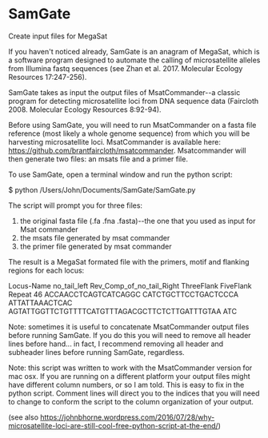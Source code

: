 # SamGate
Create input files for MegaSat

If you haven't noticed already, SamGate is an anagram of MegaSat, which is a software program designed to automate the calling of microsatellite alleles from Illumina fastq sequences (see Zhan et al. 2017. Molecular Ecology Resources 17:247-256).

SamGate takes as input the output files of MsatCommander--a classic program for detecting microsatellite loci from DNA sequence data (Faircloth 2008. Molecular Ecology Resources 8:92-94).

Before using SamGate, you will need to run MsatCommander on a fasta file reference (most likely a whole genome sequence) from which you will be harvesting microsatellite loci. MsatCommander is available here: https://github.com/brantfaircloth/msatcommander. Msatcommander will then generate two files: an msats file and a primer file.

To use SamGate, open a terminal window and run the python script:

$ python /Users/John/Documents/SamGate/SamGate.py

The script will prompt you for three files:

1) the original fasta file (.fa .fna .fasta)--the one that you used as input for Msat commander 
2) the msats file generated by msat commander
3) the primer file generated by msat commander

The result is a MegaSat formated file with the primers, motif and flanking regions for each locus:

Locus-Name	no_tail_left	Rev_Comp_of_no_tail_Right	ThreeFlank	FiveFlank	Repeat
46	ACCAACCTCAGTCATCAGGC	CATCTGCTTCCTGACTCCCA	ATTATTAAACTCAC	AGTATTGGTTCTGTTTTCATGTTTAGACGCTTCTCTTGATTTGTAA	ATC

Note: sometimes it is useful to concatenate MsatCommander output files before running SamGate. If you do this you will need to remove all
header lines before hand... in fact, I recommend removing all header and subheader lines before running SamGate, regardless.

Note: this script was written to work with the MsatCommander version for mac osx. If you are running on a different platform your output files might have different column numbers, or so I am told. This is easy to fix in the python script. Comment lines will direct you to the indices that you will need to change to conform the script to the column organization of your output. 

(see also https://johnbhorne.wordpress.com/2016/07/28/why-microsatellite-loci-are-still-cool-free-python-script-at-the-end/)
